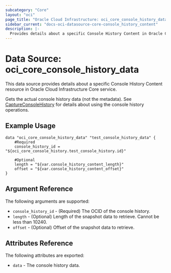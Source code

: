 ```yaml
---
subcategory: "Core"
layout: "oci"
page_title: "Oracle Cloud Infrastructure: oci_core_console_history_data"
sidebar_current: "docs-oci-datasource-core-console_history_content"
description: |-
  Provides details about a specific Console History Content in Oracle Cloud Infrastructure Core service
---
```


# Data Source: oci_core_console_history_data
This data source provides details about a specific Console History Content resource in Oracle Cloud Infrastructure Core service.

Gets the actual console history data (not the metadata).
See [CaptureConsoleHistory](https://docs.cloud.oracle.com/iaas/api/#/en/iaas/20160918/ConsoleHistory/CaptureConsoleHistory)
for details about using the console history operations.


## Example Usage

```hcl
data "oci_core_console_history_data" "test_console_history_data" {
	#Required
	console_history_id = "${oci_core_console_history.test_console_history.id}"

	#Optional
	length = "${var.console_history_content_length}"
	offset = "${var.console_history_content_offset}"
}
```

## Argument Reference

The following arguments are supported:

* `console_history_id` - (Required) The OCID of the console history.
* `length` - (Optional) Length of the snapshot data to retrieve. Cannot be less than 10240.
* `offset` - (Optional) Offset of the snapshot data to retrieve.


## Attributes Reference

The following attributes are exported:

* `data` - The console history data.
